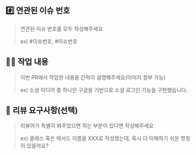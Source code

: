 ## #️⃣ 연관된 이슈 번호

> 연관된 이슈 번호를 모두 작성해주세요
>
> ex) #이슈번호, #이슈번호

## ✍🏻 작업 내용

> 이번 PR에서 작업한 내용을 간략히 설명해주세요(이미지 첨부 가능)
>
> ex) 소셜 미디어 중 하나인 구글을 기반으로 소셜 로그인 기능을 구현했습니다.

## 💬 리뷰 요구사항(선택)

> 리뷰어가 특별히 봐주었으면 하는 부분이 있다면 작성해주세요
>
> ex) 클래스 혹은 메서드 이름을 XXX로 작성했는데, 혹시 더 이해하기 쉬운 명칭이 있을까요?

